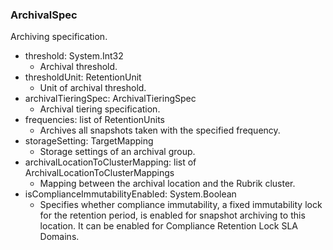 ### ArchivalSpec
Archiving specification.

- threshold: System.Int32
  - Archival threshold.
- thresholdUnit: RetentionUnit
  - Unit of archival threshold.
- archivalTieringSpec: ArchivalTieringSpec
  - Archival tiering specification.
- frequencies: list of RetentionUnits
  - Archives all snapshots taken with the specified frequency.
- storageSetting: TargetMapping
  - Storage settings of an archival group.
- archivalLocationToClusterMapping: list of ArchivalLocationToClusterMappings
  - Mapping between the archival location and the Rubrik cluster.
- isComplianceImmutabilityEnabled: System.Boolean
  - Specifies whether compliance immutability, a fixed immutability lock for the retention period, is enabled for snapshot archiving to this location. It can be enabled for Compliance Retention Lock SLA Domains.
